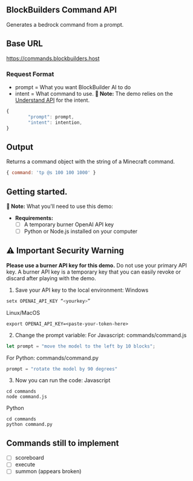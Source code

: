 ## BlockBuilders Command API 

Generates a bedrock command from a prompt. 

## Base URL
https://commands.blockbuilders.host

### Request Format
- prompt = What you want BlockBuilder AI to do 
- intent = What command to use. 
**📝 Note:** The demo relies on the [Understand API](../understand/Understand%20API.md) for the intent.
```javascript
{
        "prompt": prompt,
        "intent": intention,
}
```
## Output
Returns a command object with the string of a Minecraft command.
```javascript
{ command: 'tp @s 100 100 1000' }
```

## Getting started.

**📝 Note:** What you'll need to use this demo:
- **Requirements:**
  - [ ] A temporary burner OpenAI API key
  - [ ] Python or Node.js installed on your computer
## ⚠️ Important Security Warning
**Please use a burner API key for this demo.** Do not use your primary API key. A burner API key is a temporary key that you can easily revoke or discard after playing with the demo.

1. Save your API key to the local environment:
Windows
```powershell
setx OPENAI_API_KEY “<yourkey>”
```
Linux/MacOS
```shell
export OPENAI_API_KEY=<paste-your-token-here>
```

2. Change the prompt variable:
For Javascript: commands/command.js
```javascript
let prompt = "move the model to the left by 10 blocks";
```
For Python: commands/command.py
```python
prompt = "rotate the model by 90 degrees"
```
3. Now you can run the code:
Javascript
```shell
cd commands
node command.js
```
Python
```shell
cd commands
python command.py
```

## Commands still to implement
- [ ] scoreboard
- [ ] execute
- [ ] summon (appears broken)
